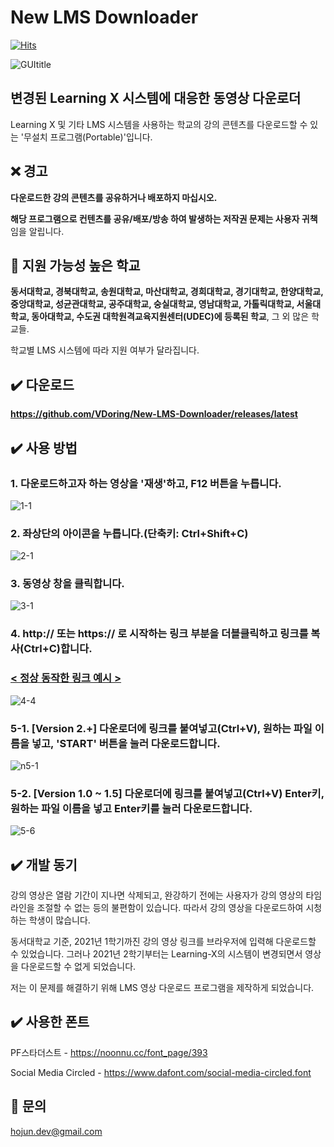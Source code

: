 # New LMS Downloader
[![Hits](https://hits.seeyoufarm.com/api/count/incr/badge.svg?url=https%3A%2F%2Fgithub.com%2FVDoring%2FNew-LMS-Downloader&count_bg=%230085CA&title_bg=%23555555&icon=github.svg&icon_color=%23E7E7E7&title=View&edge_flat=false)](https://hits.seeyoufarm.com)

![GUItitle](https://user-images.githubusercontent.com/50266731/185409680-c74782f2-fbb1-4fb1-aa51-e8fd13328bf2.png)

## 변경된 Learning X 시스템에 대응한 동영상 다운로더
Learning X 및 기타 LMS 시스템을 사용하는 학교의 강의 콘텐츠를 다운로드할 수 있는 '무설치 프로그램(Portable)'입니다.

## ❌ 경고
**다운로드한 강의 콘텐츠를 공유하거나 배포하지 마십시오.**

**해당 프로그램으로 컨텐츠를 공유/배포/방송 하여 발생하는 저작권 문제는 사용자 귀책**임을 알립니다.

## 🏫 지원 가능성 높은 학교
**동서대학교, 경북대학교, 송원대학교, 마산대학교, 경희대학교, 경기대학교, 한양대학교, 중앙대학교, 성균관대학교, 공주대학교, 숭실대학교, 영남대학교, 가톨릭대학교, 서울대학교, 동아대학교, 수도권 대학원격교육지원센터(UDEC)에 등록된 학교**, 그 외 많은 학교들.

학교별 LMS 시스템에 따라 지원 여부가 달라집니다.

## ✔️ 다운로드
**https://github.com/VDoring/New-LMS-Downloader/releases/latest**

## ✔️ 사용 방법
### 1. 다운로드하고자 하는 영상을 '재생'하고, F12 버튼을 누릅니다.
![1-1](https://user-images.githubusercontent.com/50266731/131610778-2043b470-3ce4-4b22-98dc-a47b59140f86.png)
### 2. 좌상단의 아이콘을 누릅니다.(단축키: Ctrl+Shift+C)
![2-1](https://user-images.githubusercontent.com/50266731/131627448-610d2809-d161-44d1-b2aa-8f7e152ad4c2.png)
### 3. 동영상 창을 클릭합니다.
![3-1](https://user-images.githubusercontent.com/50266731/131610785-b5b41b02-9747-4b96-9dbf-8c5590c4c262.png)
### 4. http:// 또는 https:// 로 시작하는 링크 부분을 더블클릭하고 링크를 복사(Ctrl+C)합니다.
### [< 정상 동작한 링크 예시 >](https://vdoring.notion.site/New-LMS-Downloader-cef831812c564f01b5f9e72bdd3482b7)
![4-4](https://user-images.githubusercontent.com/50266731/135854062-44d8448b-f053-42d3-8114-b532d2dda622.png)
### 5-1. [Version 2.+] 다운로더에 링크를 붙여넣고(Ctrl+V), 원하는 파일 이름을 넣고, 'START' 버튼을 눌러 다운로드합니다.
![n5-1](https://user-images.githubusercontent.com/50266731/185410117-5854f5d9-f5dc-473c-b2b6-5753578717f5.png)
### 5-2. [Version 1.0 ~ 1.5] 다운로더에 링크를 붙여넣고(Ctrl+V) Enter키, 원하는 파일 이름을 넣고 Enter키를 눌러 다운로드합니다.
![5-6](https://user-images.githubusercontent.com/50266731/169661677-47a0e11d-a9c7-4a42-b676-70bfcfb64568.png)


## ✔️ 개발 동기
강의 영상은 열람 기간이 지나면 삭제되고, 완강하기 전에는 사용자가 강의 영상의 타임라인을 조절할 수 없는 등의 불편함이 있습니다. 따라서 강의 영상을 다운로드하여 시청하는 학생이 많습니다.

동서대학교 기준, 2021년 1학기까진 강의 영상 링크를 브라우저에 입력해 다운로드할 수 있었습니다. 그러나 2021년 2학기부터는 Learning-X의 시스템이 변경되면서 영상을 다운로드할 수 없게 되었습니다.

저는 이 문제를 해결하기 위해 LMS 영상 다운로드 프로그램을 제작하게 되었습니다.


## ✔️ 사용한 폰트
PF스타더스트 - https://noonnu.cc/font_page/393

Social Media Circled - https://www.dafont.com/social-media-circled.font


## 📧 문의
hojun.dev@gmail.com
